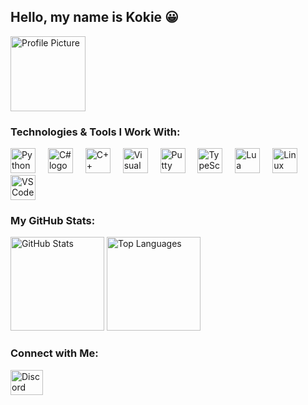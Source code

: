 <h2 align="left">Hello, my name is Kokie 😀</h2>

<!-- Profile Picture Section -->
<div align="left">
  <img height="120" src="your-profile-image-link-here" alt="Profile Picture"/>
</div>

<!-- Skills Section -->
<h3 align="left">Technologies & Tools I Work With:</h3>
<div align="left">
  <img src="https://cdn.jsdelivr.net/gh/devicons/devicon/icons/python/python-original.svg" height="40" alt="Python logo"/>
  <img width="12"/>
  <img src="https://cdn.jsdelivr.net/gh/devicons/devicon/icons/csharp/csharp-original.svg" height="40" alt="C# logo"/>
  <img width="12"/>
  <img src="https://cdn.jsdelivr.net/gh/devicons/devicon/icons/cplusplus/cplusplus-original.svg" height="40" alt="C++ logo"/>
  <img width="12"/>
  <img src="https://cdn.jsdelivr.net/gh/devicons/devicon/icons/visualstudio/visualstudio-plain.svg" height="40" alt="Visual Studio logo"/>
  <img width="12"/>
  <img src="https://cdn.jsdelivr.net/gh/devicons/devicon/icons/putty/putty-original.svg" height="40" alt="Putty logo"/>
  <img width="12"/>
  <img src="https://cdn.jsdelivr.net/gh/devicons/devicon/icons/typescript/typescript-original.svg" height="40" alt="TypeScript logo"/>
  <img width="12"/>
  <img src="https://cdn.jsdelivr.net/gh/devicons/devicon/icons/lua/lua-original.svg" height="40" alt="Lua logo"/>
  <img width="12"/>
  <img src="https://cdn.jsdelivr.net/gh/devicons/devicon/icons/linux/linux-original.svg" height="40" alt="Linux logo"/>
  <img width="12"/>
  <img src="https://cdn.jsdelivr.net/gh/devicons/devicon/icons/vscode/vscode-original.svg" height="40" alt="VSCode logo"/>
</div>

<!-- Stats Section -->
<h3 align="left">My GitHub Stats:</h3>
<div align="left">
  <img src="https://github-readme-stats.vercel.app/api?username=NittarPP&show_icons=true&count_private=true&theme=dracula&hide_border=true" height="150" alt="GitHub Stats"/>
  <img src="https://github-readme-stats.vercel.app/api/top-langs?username=NittarPP&layout=compact&langs_count=5&theme=dracula&hide_border=true" height="150" alt="Top Languages"/>
</div>

<!-- Social Section -->
<h3 align="left">Connect with Me:</h3>
<div align="left">
  <a href="https://discordapp.com/users/1089215873354563594" target="_blank">
    <img src="https://raw.githubusercontent.com/maurodesouza/profile-readme-generator/master/src/assets/icons/social/discord/default.svg" width="52" height="40" alt="Discord logo"/>
  </a>
</div>
